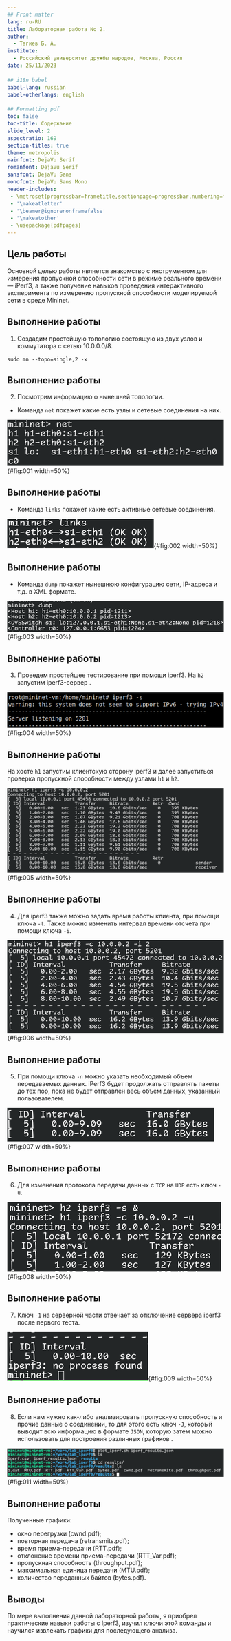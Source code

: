 ```yaml
---
## Front matter
lang: ru-RU
title: Лабораторная работа No 2.
author:
  - Тагиев Б. А.
institute:
  - Российский университет дружбы народов, Москва, Россия
date: 25/11/2023

## i18n babel
babel-lang: russian
babel-otherlangs: english

## Formatting pdf
toc: false
toc-title: Содержание
slide_level: 2
aspectratio: 169
section-titles: true
theme: metropolis
mainfont: DejaVu Serif
romanfont: DejaVu Serif
sansfont: DejaVu Sans
monofont: DejaVu Sans Mono
header-includes:
 - \metroset{progressbar=frametitle,sectionpage=progressbar,numbering=fraction}
 - '\makeatletter'
 - '\beamer@ignorenonframefalse'
 - '\makeatother'
 - \usepackage{pdfpages}
---
```


## Цель работы

Основной целью работы является знакомство с инструментом для измерения пропускной способности сети в режиме реального времени — iPerf3, а также получение навыков проведения интерактивного эксперимента по измерению пропускной способности моделируемой сети в среде Mininet.

## Выполнение работы

1. Создадим простейшую топологию состоящую из двух узлов и коммутатора с сетью $10.0.0.0/8$.

```
sudo mn --topo=single,2 -x
```

## Выполнение работы

2. Посмотрим информацию о нынешней топологии.

 - Команда `net` покажет какие есть узлы и сетевые соединения на них.

![net](./image/1.png){#fig:001 width=50%} 

## Выполнение работы

 - Команда `links` покажет какие есть активные сетевые соединения.

![links](./image/2.png){#fig:002 width=50%} 

## Выполнение работы

 - Команда `dump` покажет нынешнюю конфигурацию сети, IP-адреса и т.д. в XML формате.

![dump](./image/3.png){#fig:003 width=50%} 

## Выполнение работы

3. Проведем простейшее тестирование при помощи iperf3. На `h2` запустим iperf3-сервер .

![iperf3 сервер](./image/4.png){#fig:004 width=50%} 

## Выполнение работы

На хосте `h1` запустим клиентскую сторону iperf3  и далее запуститься проверка пропускной способности между узлами `h1` и `h2`.

![Тестирование](./image/5.png){#fig:005 width=50%} 

## Выполнение работы

4. Для iperf3 также можно задать время работы клиента, при помощи ключа `-t`. Также можно изменить интервал времени отсчета  при помощи ключа `-i`.

![Измененный интервал](./image/6.png){#fig:006 width=50%} 

## Выполнение работы

5. При помощи ключа `-n` можно указать необходимый объем передаваемых данных. iPerf3 будет продолжать отправлять пакеты до тех пор, пока не будет отправлен весь объем данных, указанный
пользователем.

![Измененный объем данных](./image/7.png){#fig:007 width=50%} 

## Выполнение работы

6. Для изменения протокола передачи данных с `TCP` на `UDP` есть ключ `-u`.

![UDP](./image/8.png){#fig:008 width=50%} 

## Выполнение работы

7. Ключ `-1` на серверной части отвечает за отключение сервера iperf3 после первого теста.

![Отсутствует сервер после 1 проверки](./image/9.png){#fig:009 width=50%} 

## Выполнение работы

8. Если нам нужно как-либо анализировать пропускную способность и прочие данные о соединении, то для этого есть ключ `-J`, который выводит всю информацию в формате `JSON`, которую затем можно использовать для построения различных графиков .

![Графики](./image/11.png){#fig:011 width=50%} 

## Выполнение работы

Полученные графики:

 - окно перегрузки (cwnd.pdf);
 - повторная передача (retransmits.pdf);
 - время приема-передачи (RTT.pdf);
 - отклонение времени приема-передачи (RTT_Var.pdf);
 - пропускная способность (throughput.pdf);
 - максимальная единица передачи (MTU.pdf);
 - количество переданных байтов (bytes.pdf).
 
## Выводы

По мере выполнения данной лабораторной работы, я приобрел практические навыки работы с Iperf3, изучил ключи этой команды и научился извлекать графики для последующего анализа.

